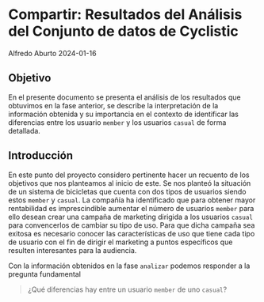 # Compartir: Resultados del Análisis del Conjunto de datos de Cyclistic

Alfredo Aburto
2024-01-16

## Objetivo

En el presente documento se presenta el análisis de los resultados que obtuvimos
en la fase anterior, se describe la interpretación de la información obtenida y
su importancia en el contexto de identificar las diferencias entre los usuario
`member` y los usuarios `casual` de forma detallada.

## Introducción

En este punto del proyecto considero pertinente hacer un recuento de los objetivos
que nos planteamos al inicio de este. Se nos planteó la situación de un sistema
de bicicletas que cuenta con dos tipos de usuarios siendo estos `member` y
`casual`. La compañía ha identificado que para obtener mayor rentabilidad es 
imprescindible aumentar el número de usuarios `member` para ello desean crear
una campaña de marketing dirigida a los usuarios `casual` para convencerlos de
cambiar su tipo de uso. Para que dicha campaña sea exitosa es necesario conocer
las características de uso que tiene cada tipo de usuario con el fin de dirigir
el marketing a puntos específicos que resulten interesantes para la audiencia.

Con la información obtenidos en la fase `analizar` podemos responder a la pregunta
fundamental

> ¿Qué diferencias hay entre un usuario `member` de uno `casual`?